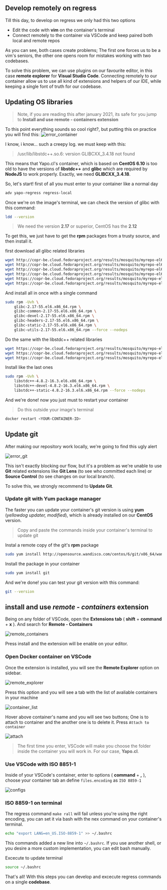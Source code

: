 ## Develop remotely on regress

Till this day, to develop on regress we only had this two options

- Edit the code with __vim__ on the container's terminal
- Connect remotely to the container via VSCode and keep paired both local and remote repos

As you can see, both cases create problems; The first one forces us to be a vim's seniors, the other one opens room for mistakes working with two codebases.

To solve this problem, we can use plugins on our favourite editor, in this case __remote explorer__ for __Visual Studio Code__. Connecting remotely to our container allow us to use all kind of extensions and helpers of our IDE, while keeping a single font of truth for our codebase.

## Updating OS libraries

> Note, if you are reading this after january 2021, its safe for you jump to __Install and use remote - containers extension__

To this point everything sounds so cool right?, but putting this on practice you will find this:
![error_container](~@source/assets/regress/error_container.png)

I know, i know... such a creepy log. we must keep with this:


> /usr/lib/libstdc++.so.6: version GLIBCXX_3.4.18 not found


This means that Yapo.cl's container, which is based on __CentOS 6.10__ is too old to have the versions of __libstdc++__ and __glibc__ which are required by __NodeJS__ to work properly. Exactly, we need __GLIBCXX_3.4.18__.

So, let's start! first of all you must enter to your container like a normal day

```bash
adv yapo-regress regress-local
```

Once we're on the image's terminal, we can check the version of glibc with this command:

```bash 
ldd --version
```

>We need the version __2.17__ or superior, CentOS has the __2.12__

To get this, we just have to get the __rpm__ packages from a trusty source, and then install it.

first download all glibc related libraries

```bash
wget http://copr-be.cloud.fedoraproject.org/results/mosquito/myrepo-el6/epel-6-x86_64/glibc-2.17-55.fc20/glibc-2.17-55.el6.x86_64.rpm
wget http://copr-be.cloud.fedoraproject.org/results/mosquito/myrepo-el6/epel-6-x86_64/glibc-2.17-55.fc20/glibc-common-2.17-55.el6.x86_64.rpm
wget http://copr-be.cloud.fedoraproject.org/results/mosquito/myrepo-el6/epel-6-x86_64/glibc-2.17-55.fc20/glibc-devel-2.17-55.el6.x86_64.rpm
wget http://copr-be.cloud.fedoraproject.org/results/mosquito/myrepo-el6/epel-6-x86_64/glibc-2.17-55.fc20/glibc-headers-2.17-55.el6.x86_64.rpm
wget https://copr-be.cloud.fedoraproject.org/results/mosquito/myrepo-el6/epel-6-x86_64/glibc-2.17-55.fc20/glibc-utils-2.17-55.el6.x86_64.rpm
wget https://copr-be.cloud.fedoraproject.org/results/mosquito/myrepo-el6/epel-6-x86_64/glibc-2.17-55.fc20/glibc-static-2.17-55.el6.x86_64.rpm
```
And install all in once with a single command

```bash
sudo rpm -Uvh \
    glibc-2.17-55.el6.x86_64.rpm \
    glibc-common-2.17-55.el6.x86_64.rpm \
    glibc-devel-2.17-55.el6.x86_64.rpm \
    glibc-headers-2.17-55.el6.x86_64.rpm \
    glibc-static-2.17-55.el6.x86_64.rpm \
    glibc-utils-2.17-55.el6.x86_64.rpm --force --nodeps
```

Do the same with the libstdc++ related libraries

```bash
wget https://copr-be.cloud.fedoraproject.org/results/mosquito/myrepo-el6/epel-6-x86_64/gcc-4.8.2-16.3.fc20/libstdc++-4.8.2-16.3.el6.x86_64.rpm
wget https://copr-be.cloud.fedoraproject.org/results/mosquito/myrepo-el6/epel-6-x86_64/gcc-4.8.2-16.3.fc20/libstdc++-devel-4.8.2-16.3.el6.x86_64.rpm
wget https://copr-be.cloud.fedoraproject.org/results/mosquito/myrepo-el6/epel-6-x86_64/gcc-4.8.2-16.3.fc20/libstdc++-static-4.8.2-16.3.el6.x86_64.rpm
```

Install like the last ones

```bash
sudo rpm -Uvh \
    libstdc++-4.8.2-16.3.el6.x86_64.rpm \
    libstdc++-devel-4.8.2-16.3.el6.x86_64.rpm \
    libstdc++-static-4.8.2-16.3.el6.x86_64.rpm --force --nodeps
```

And we're done! now you just must to restart your container

> Do this outside your image's terminal

```bash 
docker restart <YOUR-CONTAINER-ID>
```

## Update git

After making our repository work locally, we're going to find this ugly alert

![error_git](~@source/assets/regress/error_git.png)

This isn't exactly blocking our flow, but it's a problem as we're unable to use __Git__ related extensions like __Git Lens__ (to see who committed each line) or __Source Control__ (to see changes on our local branch).

To solve this, we strongly recommend to __Update Git__.

### Update git with Yum package manager

The faster you can update your container's git version is using __yum__ (*yellowdog updater, modified*), which is already installed on our __CentOS__ version.


> Copy and paste the commands inside your container's terminal to update git

Instal a remote copy of the git's __rpm__ package

```bash
sudo yum install http://opensource.wandisco.com/centos/6/git/x86_64/wandisco-git-release-6-1.noarch.rpm
```

Install the package in your container

```bash
sudo yum install git
```

And we're done! you can test your git version with this command:

```bash
git --version
```

## install and use _remote - containers_ extension

Being on any folder of VSCode, open the __Extensions tab__ ( __shift__ + __command__ + __x__ ). And search for __Remote - Containers__

![remote_containers](~@source/assets/regress/remote_containers.png)

Press install and the extension will be enable on your editor.

### Open Docker container on VSCode

Once the extension is installed, you will see the __Remote Explorer__ option on sidebar.

![remote_explorer](~@source/assets/regress/remote_explorer.png)

Press this option and you will see a tab with the list of avaliable containers in your machine

![container_list](~@source/assets/regress/container_list.png)

Hover above container's name and you will see two buttons; One is to attach to container and the another one is to delete it. Press ```Attach to container```

![attach](~@source/assets/regress/attach.png)

> The first time you enter, VSCode will make you choose the folder inside the container you will work in. For our case, **Yapo.cl**.

### Use VSCode with ISO 8851-1
Inside of your VSCode's container, enter to options ( __command__ + __,__ ), choose your container tab an define ```files.encoding``` as ```ISO 8859-1```

![configs](~@source/assets/regress/configs.png)

### ISO 8859-1 on terminal

The regress command ```make rall``` will fail unless you're using the right encoding, you can set it via bash with the nex command on your container's terminal.

```bash
echo "export LANG=en_US.ISO-8859-1" >> ~/.bashrc
```

This commands added a new line into ```~/.bashrc```. If you use another shell, or you desire a more custom implementation, you can edit bash manually.

Excecute to update terminal

```bash
source ~/.bashrc
```

That's all! With this steps you can develop and excecute regress commands on a single **codebase**.
